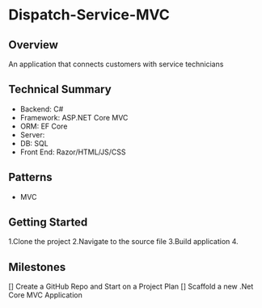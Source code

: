 # Dispatch-Service-MVC

## Overview
An application that connects customers with service technicians

## Technical Summary
- Backend: C#
- Framework: ASP.NET Core MVC
- ORM: EF Core
- Server:
- DB: SQL
- Front End: Razor/HTML/JS/CSS

## Patterns
- MVC

## Getting Started
1.Clone the project
2.Navigate to the source file
3.Build application
4.

## Milestones
[] Create a GitHub Repo and Start on a Project Plan
[] Scaffold a new .Net Core MVC Application



